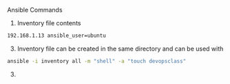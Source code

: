 Ansible Commands

1. Inventory file contents
```bash
192.168.1.13 ansible_user=ubuntu
```

3. Inventory file can be created in the same directory and can be used with
```bash
ansible -i inventory all -m "shell" -a "touch devopsclass"
```

3. 
